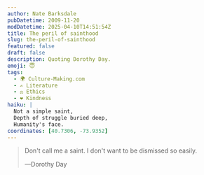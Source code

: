 ```yaml
---
author: Nate Barksdale
pubDatetime: 2009-11-20
modDatetime: 2025-04-10T14:51:54Z
title: The peril of sainthood
slug: the-peril-of-sainthood
featured: false
draft: false
description: Quoting Dorothy Day.
emoji: 😇
tags:
  - 🌍 Culture-Making.com
  - ✍️ Literature
  - ⚖️ Ethics
  - ❤️ Kindness
haiku: |
  Not a simple saint,  
  Depth of struggle buried deep,  
  Humanity's face.
coordinates: [40.7306, -73.9352]
---
```


> Don't call me a saint. I don't want to be dismissed so easily.
>
> —Dorothy Day
